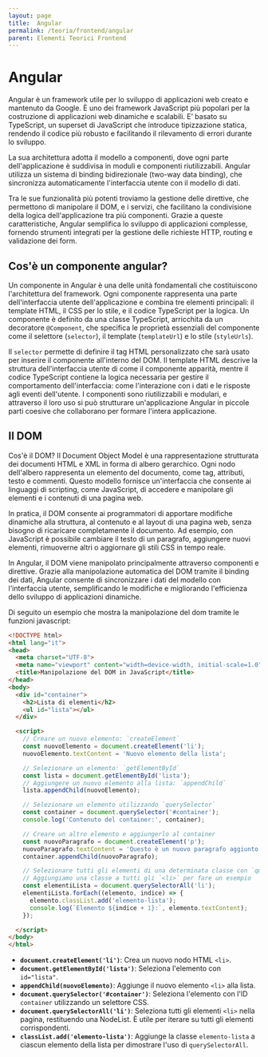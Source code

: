 ```yaml
---
layout: page
title:  Angular
permalink: /teoria/frontend/angular
parent: Elementi Teorici Frontend
---
```


# Angular

Angular è un framework utile per lo sviluppo di applicazioni web creato e mantenuto da Google. È uno dei framework JavaScript più popolari per la costruzione di applicazioni web dinamiche e scalabili. E’ basato su TypeScript, un superset di JavaScript che introduce tipizzazione statica, rendendo il codice più robusto e facilitando il rilevamento di errori durante lo sviluppo. 

La sua architettura adotta il modello a componenti, dove ogni parte dell'applicazione è suddivisa in moduli e componenti riutilizzabili. Angular utilizza un sistema di binding bidirezionale (two-way data binding), che sincronizza automaticamente l'interfaccia utente con il modello di dati. 

Tra le sue funzionalità più potenti troviamo la gestione delle direttive, che permettono di manipolare il DOM, e i servizi, che facilitano la condivisione della logica dell'applicazione tra più componenti. Grazie a queste caratteristiche, Angular semplifica lo sviluppo di applicazioni complesse, fornendo strumenti integrati per la gestione delle richieste HTTP, routing e validazione dei form.

## Cos'è un componente angular?

Un componente in Angular è una delle unità fondamentali che costituiscono l'architettura del framework. Ogni componente rappresenta una parte dell'interfaccia utente dell'applicazione e combina tre elementi principali: il template HTML, il CSS per lo stile, e il codice TypeScript per la logica. Un componente è definito da una classe TypeScript, arricchita da un decoratore `@Component`, che specifica le proprietà essenziali del componente come il selettore (`selector`), il template (`templateUrl`) e lo stile (`styleUrls`).

Il `selector` permette di definire il tag HTML personalizzato che sarà usato per inserire il componente all'interno del DOM. Il template HTML descrive la struttura dell'interfaccia utente di come il componente apparità, mentre il codice TypeScript contiene la logica necessaria per gestire il comportamento dell'interfaccia: come l'interazione con i dati e le risposte agli eventi dell'utente. I componenti sono riutilizzabili e modulari, e attraverso il loro uso si può strutturare un'applicazione Angular in piccole parti coesive che collaborano per formare l'intera applicazione.

## Il DOM
Cos'è il DOM? Il Document Object Model è una rappresentazione strutturata dei documenti HTML e XML in forma di albero gerarchico. Ogni nodo dell'albero rappresenta un elemento del documento, come tag, attributi, testo e commenti. Questo modello fornisce un'interfaccia che consente ai linguaggi di scripting, come JavaScript, di accedere e manipolare gli elementi e i contenuti di una pagina web.

In pratica, il DOM consente ai programmatori di apportare modifiche dinamiche alla struttura, al contenuto e al layout di una pagina web, senza bisogno di ricaricare completamente il documento. Ad esempio, con JavaScript è possibile cambiare il testo di un paragrafo, aggiungere nuovi elementi, rimuoverne altri o aggiornare gli stili CSS in tempo reale.

In Angular, il DOM viene manipolato principalmente attraverso componenti e direttive. Grazie alla manipolazione automatica del DOM tramite il binding dei dati, Angular consente di sincronizzare i dati del modello con l'interfaccia utente, semplificando le modifiche e migliorando l'efficienza dello sviluppo di applicazioni dinamiche.

Di seguito un esempio che mostra la manipolazione del dom tramite le funzioni javascript:

```html
<!DOCTYPE html>
<html lang="it">
<head>
  <meta charset="UTF-8">
  <meta name="viewport" content="width=device-width, initial-scale=1.0">
  <title>Manipolazione del DOM in JavaScript</title>
</head>
<body>
  <div id="container">
    <h2>Lista di elementi</h2>
    <ul id="lista"></ul>
  </div>

  <script>
    // Creare un nuovo elemento: `createElement`
    const nuovoElemento = document.createElement('li');
    nuovoElemento.textContent = 'Nuovo elemento della lista';

    // Selezionare un elemento: `getElementById`
    const lista = document.getElementById('lista');
    // Aggiungere un nuovo elemento alla lista: `appendChild`
    lista.appendChild(nuovoElemento);

    // Selezionare un elemento utilizzando `querySelector`
    const container = document.querySelector('#container');
    console.log('Contenuto del container:', container);

    // Creare un altro elemento e aggiungerlo al container
    const nuovoParagrafo = document.createElement('p');
    nuovoParagrafo.textContent = 'Questo è un nuovo paragrafo aggiunto dinamicamente.';
    container.appendChild(nuovoParagrafo);

    // Selezionare tutti gli elementi di una determinata classe con `querySelectorAll`
    // Aggiungiamo una classe a tutti gli `<li>` per fare un esempio
    const elementiLista = document.querySelectorAll('li');
    elementiLista.forEach((elemento, indice) => {
      elemento.classList.add('elemento-lista');
      console.log(`Elemento ${indice + 1}:`, elemento.textContent);
    });

  </script>
</body>
</html>
  ```

- **`document.createElement('li')`**: Crea un nuovo nodo HTML `<li>`.
- **`document.getElementById('lista')`**: Seleziona l'elemento con `id="lista"`.
- **`appendChild(nuovoElemento)`**: Aggiunge il nuovo elemento `<li>` alla lista.
- **`document.querySelector('#container')`**: Seleziona l'elemento con l'ID `container` utilizzando un selettore CSS.
- **`document.querySelectorAll('li')`**: Seleziona tutti gli elementi `<li>` nella pagina, restituendo una NodeList. È utile per iterare su tutti gli elementi corrispondenti.
- **`classList.add('elemento-lista')`**: Aggiunge la classe `elemento-lista` a ciascun elemento della lista per dimostrare l'uso di `querySelectorAll`.